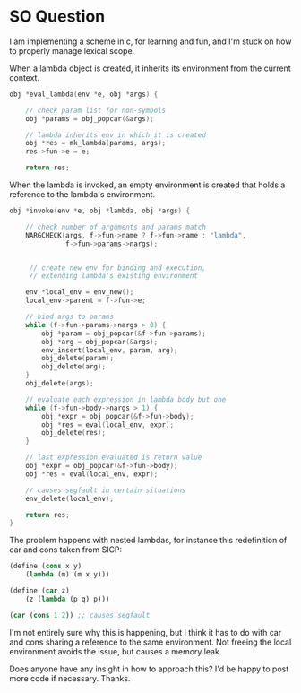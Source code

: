 # SO Question

I am implementing a scheme in c, for learning and fun, and I'm stuck on how to properly manage lexical scope.

When a lambda object is created, it inherits its environment from the current context.

```c
obj *eval_lambda(env *e, obj *args) {

    // check param list for non-symbols
    obj *params = obj_popcar(&args);

    // lambda inherits env in which it is created
    obj *res = mk_lambda(params, args);
    res->fun->e = e;

    return res;
```

When the lambda is invoked, an empty environment is created that holds a reference to the lambda's environment.

```c
obj *invoke(env *e, obj *lambda, obj *args) {

    // check number of arguments and params match
    NARGCHECK(args, f->fun->name ? f->fun->name : "lambda",
              f->fun->params->nargs);


     // create new env for binding and execution,
     // extending lambda's existing environment

    env *local_env = env_new();
    local_env->parent = f->fun->e;

    // bind args to params
    while (f->fun->params->nargs > 0) {
        obj *param = obj_popcar(&f->fun->params);
        obj *arg = obj_popcar(&args);
        env_insert(local_env, param, arg);
        obj_delete(param);
        obj_delete(arg);
    }
    obj_delete(args);

    // evaluate each expression in lambda body but one
    while (f->fun->body->nargs > 1) {
        obj *expr = obj_popcar(&f->fun->body);
        obj *res = eval(local_env, expr);
        obj_delete(res);
    }

    // last expression evaluated is return value
    obj *expr = obj_popcar(&f->fun->body);
    obj *res = eval(local_env, expr);

    // causes segfault in certain situations
    env_delete(local_env);

    return res;
}
```

The problem happens with nested lambdas, for instance this redefinition of car and cons taken from SICP:

```scheme
(define (cons x y)
    (lambda (m) (m x y)))

(define (car z)
    (z (lambda (p q) p)))

(car (cons 1 2)) ;; causes segfault
```

I'm not entirely sure why this is happening, but I think it has to do with car and cons sharing a reference to the same environment. Not freeing the local environment avoids the issue, but causes a memory leak.

Does anyone have any insight in how to approach this? I'd be happy to post more code if necessary. Thanks.
